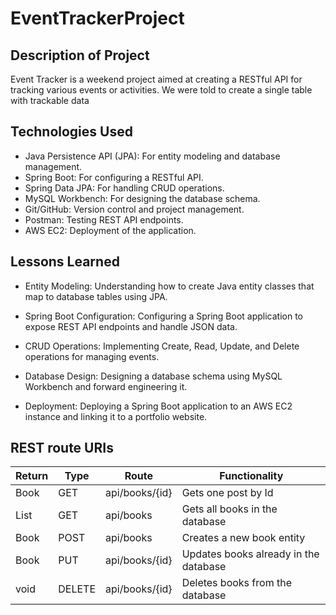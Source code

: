# EventTrackerProject

## Description of Project

Event Tracker is a weekend project aimed at creating a RESTful API for tracking various events or activities. We were told to create a single table with trackable data 

## Technologies Used

- Java Persistence API (JPA): For entity modeling and database management.
- Spring Boot: For configuring a RESTful API.
- Spring Data JPA: For handling CRUD operations.
- MySQL Workbench: For designing the database schema.
- Git/GitHub: Version control and project management.
- Postman: Testing REST API endpoints.
- AWS EC2: Deployment of the application.




## Lessons Learned

- Entity Modeling: Understanding how to create Java entity classes that map to database tables using JPA.

- Spring Boot Configuration: Configuring a Spring Boot application to expose REST API endpoints and handle JSON data.

- CRUD Operations: Implementing Create, Read, Update, and Delete operations for managing events.

- Database Design: Designing a database schema using MySQL Workbench and forward engineering it.

- Deployment: Deploying a Spring Boot application to an AWS EC2 instance and linking it to a portfolio website.

## REST route URIs 

| Return 		| Type	 | Route				  |	Functionality						  |
|---------------|--------|------------------------|---------------------------------------|
| Book   		| GET 	 | api/books/{id}		  | Gets one post by Id					  |
| List <Book>	| GET 	 | api/books			  | Gets all books in the database		  |
| Book		  	| POST   | api/books			  | Creates a new book entity		      |
| Book          | PUT	 | api/books/{id}		  | Updates books already in the database |
| void          | DELETE | api/books/{id}		  | Deletes books from the database	      |